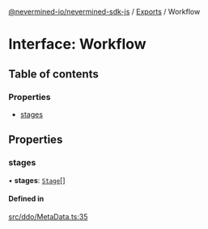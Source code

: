 [@nevermined-io/nevermined-sdk-js](../README.md) / [Exports](../modules.md) / Workflow

# Interface: Workflow

## Table of contents

### Properties

- [stages](Workflow.md#stages)

## Properties

### stages

• **stages**: [`Stage`](Stage.md)[]

#### Defined in

[src/ddo/MetaData.ts:35](https://github.com/nevermined-io/sdk-js/blob/310c98f/src/ddo/MetaData.ts#L35)
